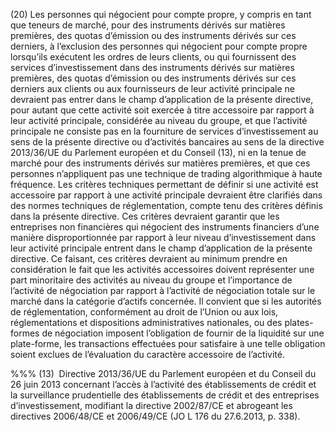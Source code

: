 (20) Les personnes qui négocient pour compte propre, y compris en tant que teneurs de marché, pour des instruments dérivés sur matières premières, des quotas d’émission ou des instruments dérivés sur ces derniers, à l’exclusion des personnes qui négocient pour compte propre lorsqu’ils exécutent les ordres de leurs clients, ou qui fournissent des services d’investissement dans des instruments dérivés sur matières premières, des quotas d’émission ou des instruments dérivés sur ces derniers aux clients ou aux fournisseurs de leur activité principale ne devraient pas entrer dans le champ d’application de la présente directive, pour autant que cette activité soit exercée à titre accessoire par rapport à leur activité principale, considérée au niveau du groupe, et que l’activité principale ne consiste pas en la fourniture de services d’investissement au sens de la présente directive ou d’activités bancaires au sens de la directive 2013/36/UE du Parlement européen et du Conseil (13), ni en la tenue de marché pour des instruments dérivés sur matières premières, et que ces personnes n’appliquent pas une technique de trading algorithmique à haute fréquence. Les critères techniques permettant de définir si une activité est accessoire par rapport à une activité principale devraient être clarifiés dans des normes techniques de réglementation, compte tenu des critères définis dans la présente directive. Ces critères devraient garantir que les entreprises non financières qui négocient des instruments financiers d’une manière disproportionnée par rapport à leur niveau d’investissement dans leur activité principale entrent dans le champ d’application de la présente directive. Ce faisant, ces critères devraient au minimum prendre en considération le fait que les activités accessoires doivent représenter une part minoritaire des activités au niveau du groupe et l’importance de l’activité de négociation par rapport à l’activité de négociation totale sur le marché dans la catégorie d’actifs concernée. Il convient que si les autorités de réglementation, conformément au droit de l’Union ou aux lois, réglementations et dispositions administratives nationales, ou des plates-formes de négociation imposent l’obligation de fournir de la liquidité sur une plate-forme, les transactions effectuées pour satisfaire à une telle obligation soient exclues de l’évaluation du caractère accessoire de l’activité.

%%% (13)  Directive 2013/36/UE du Parlement européen et du Conseil du 26 juin 2013 concernant l’accès à l’activité des établissements de crédit et la surveillance prudentielle des établissements de crédit et des entreprises d’investissement, modifiant la directive 2002/87/CE et abrogeant les directives 2006/48/CE et 2006/49/CE (JO L 176 du 27.6.2013, p. 338).